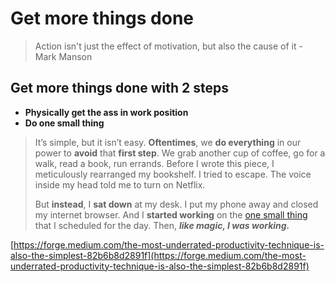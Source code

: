 # Get more things done

> Action isn't just the effect of motivation, but also the cause of it - Mark Manson

## Get more things done with 2 steps



* **Physically get the ass in work position**
* **Do one small thing**



> It’s simple, but it isn’t easy. **Oftentimes**, we **do everything** in our power to **avoid** that **first step**. We grab another cup of coffee, go for a walk, read a book, run errands. Before I wrote this piece, I meticulously rearranged my bookshelf. I tried to escape. The voice inside my head told me to turn on Netflix.
>
> But **instead**, I **sat down** at my desk. I put my phone away and closed my internet browser. And I **started working** on the [one small thing](https://dariusforoux.com/one-thing/) that I scheduled for the day. Then, _**like magic, I was working.**_

[https://forge.medium.com/the-most-underrated-productivity-technique-is-also-the-simplest-82b6b8d2891f](https://forge.medium.com/the-most-underrated-productivity-technique-is-also-the-simplest-82b6b8d2891f)

